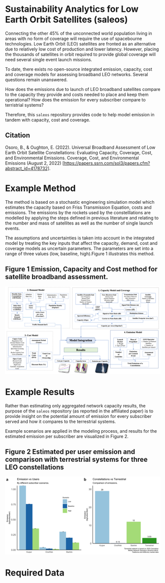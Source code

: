 # Sustainability Analytics for Low Earth Orbit Satellites (saleos)

Connecting the other 45% of the unconnected world population living in areas with no form of coverage will require the use of spacebourne technologies. Low Earth Orbit (LEO) satellites are fronted as an alternative due to relatively low cost of production and lower latency. However, placing the thousands of satellites in orbit required to provide global coverage will need several single event launch missions. 

To date, there exists no open-source integrated emission, capacity, cost and coverage models for assessing broadband LEO networks. Several questions remain unanswered.

How does the emissions due to launch of LEO broadband satellites compare to the capacity they provide and costs needed to place and keep them operational? How does the emission for every subscriber compare to terristrial systems?

Therefore, this `saleos` repository provides code to help model emission in tandem with capacity, cost and coverage. 

Citation
---------
Osoro, B., & Oughton, E. (2022). Universal Broadband Assessment of Low Earth Orbit Satellite Constellations: Evaluating Capacity, Coverage, Cost, and Environmental Emissions. Coverage, Cost, and Environmental Emissions (August 2, 2022) [https://papers.ssrn.com/sol3/papers.cfm?abstract_id=4178732].

Example Method
==============

The method is based on a stochastic engineering simulation model which estimates the capacity based on Friss Transmission Equation, costs and emissions. The emissions by the rockets used by the constelllations are modelled by applying the steps defined in previous literature and relating to the number and mass of satellites as well as the number of single launch events.  

The assumptions and uncertainties is taken into account in the integrated model by treating the key inputs that affect the capacity, demand, cost and coverage models as uncertain parameters. The parameters are set into a range of three values (low, baseline, high).Figure 1 illustrates this method.

## Figure 1 Emission, Capacity and Cost method for satellite broadband assessment.
<p align="center">
  <img src="/docs/Box_model.png" />
</p>

Example Results
==============

Rather than estimating only aggregated network capacity results, the purpose of the
`saleos` repository (as reported in the affiliated paper) is to provide insight on the potential amount of emission for every subscriber served and how it compares to the terrestrial systems. 

Example scenarios are applied in the modeling process, and results for the estimated emission per subscriber are visualized in Figure 2.

## Figure 2 Estimated per user emission and comparison with terrestrial systems for three LEO constellations
<p align="center">
  <img src="/docs/pub_emission.png" />
</p>

Required Data
==============